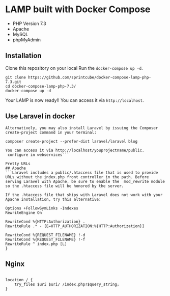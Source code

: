 # LAMP built with Docker Compose


* PHP Version 7.3
* Apache
* MySQL
* phpMyAdmin

## Installation

Clone this repository on your local 
 Run the `docker-compose up -d`.

```shell
git clone https://github.com/sprintcube/docker-compose-lamp-php-7.3.git
cd docker-compose-lamp-php-7.3/
docker-compose up -d
```

Your LAMP  is now ready!! You can access it via `http://localhost`.




## Use Laravel in docker

```Via Composer Create-Project
Alternatively, you may also install Laravel by issuing the Composer create-project command in your terminal:

composer create-project --prefer-dist laravel/laravel blog

You can access it via http://localhost/youprojectname/public. 
 configure in webservices```

Pretty URLs
## Apache
```Laravel includes a public/.htaccess file that is used to provide URLs without the index.php front controller in the path. Before serving Laravel with Apache, be sure to enable the  mod_rewrite module so the .htaccess file will be honored by the server.

If the .htaccess file that ships with Laravel does not work with your Apache installation, try this alternative:

Options +FollowSymLinks -Indexes
RewriteEngine On

RewriteCond %{HTTP:Authorization} .
RewriteRule .* - [E=HTTP_AUTHORIZATION:%{HTTP:Authorization}]

RewriteCond %{REQUEST_FILENAME} !-d
RewriteCond %{REQUEST_FILENAME} !-f
RewriteRule ^ index.php [L]
}
```

## Nginx
```If you are using Nginx, the following directive in your site configuration will direct all requests to the index.php front controller:

location / {
    try_files $uri $uri/ /index.php?$query_string;
}
```

